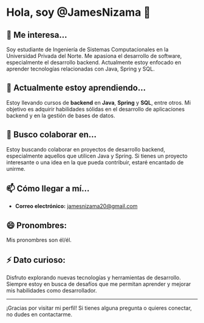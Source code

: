 # Hola, soy @JamesNizama 👋

## 👀 Me interesa...
Soy estudiante de Ingeniería de Sistemas Computacionales en la Universidad Privada del Norte. Me apasiona el desarrollo de software, especialmente el desarrollo backend. Actualmente estoy enfocado en aprender tecnologías relacionadas con Java, Spring y SQL.

## 🌱 Actualmente estoy aprendiendo...
Estoy llevando cursos de **backend** en **Java**, **Spring** y **SQL**, entre otros. Mi objetivo es adquirir habilidades sólidas en el desarrollo de aplicaciones backend y en la gestión de bases de datos.

## 💞️ Busco colaborar en...
Estoy buscando colaborar en proyectos de desarrollo backend, especialmente aquellos que utilicen Java y Spring. Si tienes un proyecto interesante o una idea en la que pueda contribuir, estaré encantado de unirme.

## 📫 Cómo llegar a mí...
- **Correo electrónico:** [jamesnizama20@gmail.com](mailto:jamesnizama20@gmail.com)

## 😄 Pronombres:
Mis pronombres son él/él.

## ⚡ Dato curioso:
Disfruto explorando nuevas tecnologías y herramientas de desarrollo. Siempre estoy en busca de desafíos que me permitan aprender y mejorar mis habilidades como desarrollador.

---

¡Gracias por visitar mi perfil! Si tienes alguna pregunta o quieres conectar, no dudes en contactarme.



